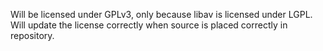 Will be licensed under GPLv3, only because libav is licensed under LGPL. Will update the license correctly when source is placed correctly in repository.


